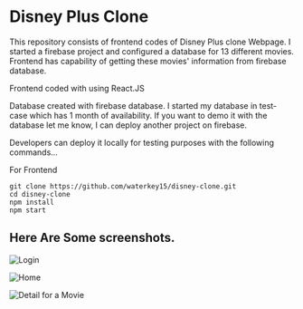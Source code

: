 # Disney Plus Clone

This repository consists of frontend codes of Disney Plus clone Webpage. I started a firebase project and configured a database for 13 different movies. Frontend has capability of getting these movies' information from firebase database.

Frontend coded with using React.JS 

Database created with firebase database. I started my database in test-case which has 1 month of availability. If you want to demo it with the database let me know, I can deploy another project on firebase. 

Developers can deploy it locally for testing purposes with the following commands...


For Frontend 

```
git clone https://github.com/waterkey15/disney-clone.git
cd disney-clone
npm install
npm start
```

## Here Are Some screenshots. 

![Login](/screen-shots/login.png)

![Home](/screen-shots/home.png)

![Detail for a Movie](/screen-shots/detail.png)

